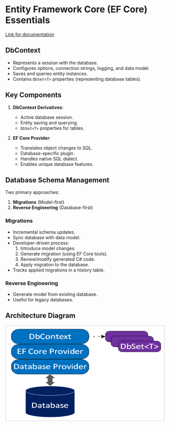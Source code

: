 # Entity Framework Core (EF Core) Essentials

[Link for documentation](https://learn.microsoft.com/en-us/training/modules/persist-data-ef-core/2-understanding-ef-core)

## DbContext
- Represents a session with the database.
- Configures options, connection strings, logging, and data model.
- Saves and queries entity instances.
- Contains `DbSet<T>` properties (representing database tables).

## Key Components
1. **DbContext Derivatives**:
   - Active database session.
   - Entity saving and querying.
   - `DbSet<T>` properties for tables.

2. **EF Core Provider**:
   - Translates object changes to SQL.
   - Database-specific plugin.
   - Handles native SQL dialect.
   - Enables unique database features.

## Database Schema Management
Two primary approaches:
1. **Migrations** (Model-first)
2. **Reverse Engineering** (Database-first)

### Migrations
- Incremental schema updates.
- Sync database with data model.
- Developer-driven process:
  1. Introduce model changes.
  2. Generate migration (using EF Core tools).
  3. Review/modify generated C# code.
  4. Apply migration to the database.
- Tracks applied migrations in a history table.

### Reverse Engineering
- Generate model from existing database.
- Useful for legacy databases.

## Architecture Diagram
<img src="ef-core-architecture.png" alt="EF Core Architecture" width="500" height="300">